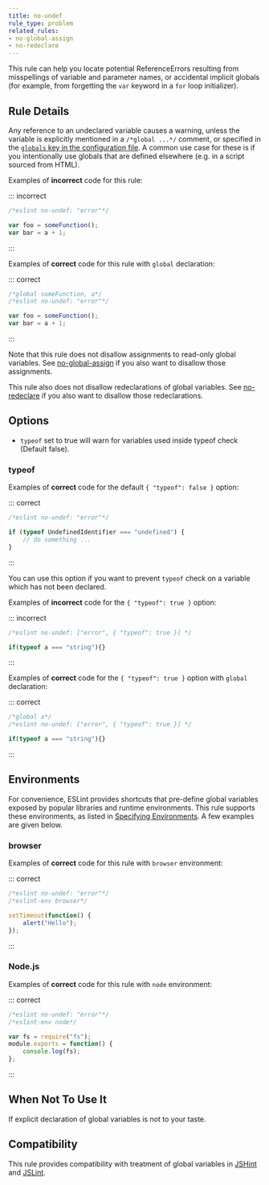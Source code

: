 ```yaml
---
title: no-undef
rule_type: problem
related_rules:
- no-global-assign
- no-redeclare
---
```




This rule can help you locate potential ReferenceErrors resulting from misspellings of variable and parameter names, or accidental implicit globals (for example, from forgetting the `var` keyword in a `for` loop initializer).

## Rule Details

Any reference to an undeclared variable causes a warning, unless the variable is explicitly mentioned in a `/*global ...*/` comment, or specified in the [`globals` key in the configuration file](../users/configuring/language-options#using-configuration-files-1). A common use case for these is if you intentionally use globals that are defined elsewhere (e.g. in a script sourced from HTML).

Examples of **incorrect** code for this rule:

::: incorrect

```js
/*eslint no-undef: "error"*/

var foo = someFunction();
var bar = a + 1;
```

:::

Examples of **correct** code for this rule with `global` declaration:

::: correct

```js
/*global someFunction, a*/
/*eslint no-undef: "error"*/

var foo = someFunction();
var bar = a + 1;
```

:::

Note that this rule does not disallow assignments to read-only global variables.
See [no-global-assign](no-global-assign) if you also want to disallow those assignments.

This rule also does not disallow redeclarations of global variables.
See [no-redeclare](no-redeclare) if you also want to disallow those redeclarations.

## Options

* `typeof` set to true will warn for variables used inside typeof check (Default false).

### typeof

Examples of **correct** code for the default `{ "typeof": false }` option:

::: correct

```js
/*eslint no-undef: "error"*/

if (typeof UndefinedIdentifier === "undefined") {
    // do something ...
}
```

:::

You can use this option if you want to prevent `typeof` check on a variable which has not been declared.

Examples of **incorrect** code for the `{ "typeof": true }` option:

::: incorrect

```js
/*eslint no-undef: ["error", { "typeof": true }] */

if(typeof a === "string"){}
```

:::

Examples of **correct** code for the `{ "typeof": true }` option with `global` declaration:

::: correct

```js
/*global a*/
/*eslint no-undef: ["error", { "typeof": true }] */

if(typeof a === "string"){}
```

:::

## Environments

For convenience, ESLint provides shortcuts that pre-define global variables exposed by popular libraries and runtime environments. This rule supports these environments, as listed in [Specifying Environments](../users/configuring/language-options#specifying-environments).  A few examples are given below.

### browser

Examples of **correct** code for this rule with `browser` environment:

::: correct

```js
/*eslint no-undef: "error"*/
/*eslint-env browser*/

setTimeout(function() {
    alert("Hello");
});
```

:::

### Node.js

Examples of **correct** code for this rule with `node` environment:

::: correct

```js
/*eslint no-undef: "error"*/
/*eslint-env node*/

var fs = require("fs");
module.exports = function() {
    console.log(fs);
};
```

:::

## When Not To Use It

If explicit declaration of global variables is not to your taste.

## Compatibility

This rule provides compatibility with treatment of global variables in [JSHint](http://jshint.com/) and [JSLint](http://www.jslint.com).
